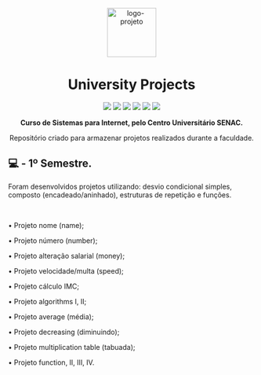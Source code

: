 <p align="center"> <img src="https://github.com/alvesvn/university-projects/assets/96539606/85cde0bb-3b66-4032-9031-936baa224b80" alt="logo-projeto" height="100" widht="100" /></center>
<h1 align="center">University Projects</h1>
  <center>
<p align="center"><img src="https://github.com/alvesvn/calculator-project/assets/96539606/51092e08-e56d-4fe4-97bd-581be52677b6"> 
<img src="https://github.com/alvesvn/calculator-project/assets/96539606/35c4bfaf-6cb0-47ab-bbd8-e16e8586c18a" 
</p> 
  <img src="https://github.com/alvesvn/tqi-challenge-menu/assets/96539606/32a13bf8-1e71-4a07-ad32-2b3e912bdd10">
  <img src="https://github.com/alvesvn/tqi-challenge-menu/assets/96539606/2ab961b7-33cb-4438-9f52-894159d388f2">
  <img src="https://github.com/alvesvn/tqi-challenge-menu/assets/96539606/ab49aa54-4f02-45f8-b8c5-3a83f321242d">
  <img src="https://github.com/alvesvn/tqi-challenge-menu/assets/96539606/c0e2bccc-cd53-4999-be60-109be2f27beb">



</a></center>
<p align="center"><strong>Curso de Sistemas para Internet, pelo Centro Universitário SENAC.</strong><br>
<p align="center">Repositório criado para armazenar projetos realizados durante a faculdade.</p>

## 💻 - 1º Semestre. 
  Foram desenvolvidos projetos utilizando: desvio condicional simples, composto (encadeado/aninhado), estruturas de repetição e funções.
  </center>
<br>
<p align="left">• Projeto nome (name); </p>
<p align="left">• Projeto número (number);</p>
<p align="left">• Projeto alteração salarial (money);</p>
<p align="left">• Projeto velocidade/multa (speed);</p>
<p align="left">• Projeto cálculo IMC;</p>
<p align="left">• Projeto algorithms I, II;</p>
<p align="left">• Projeto average (média);</p>
<p align="left">• Projeto decreasing (diminuindo);</p>
<p align="left">• Projeto multiplication table (tabuada);</p>
<p align="left">• Projeto function, II, III, IV.</p>





